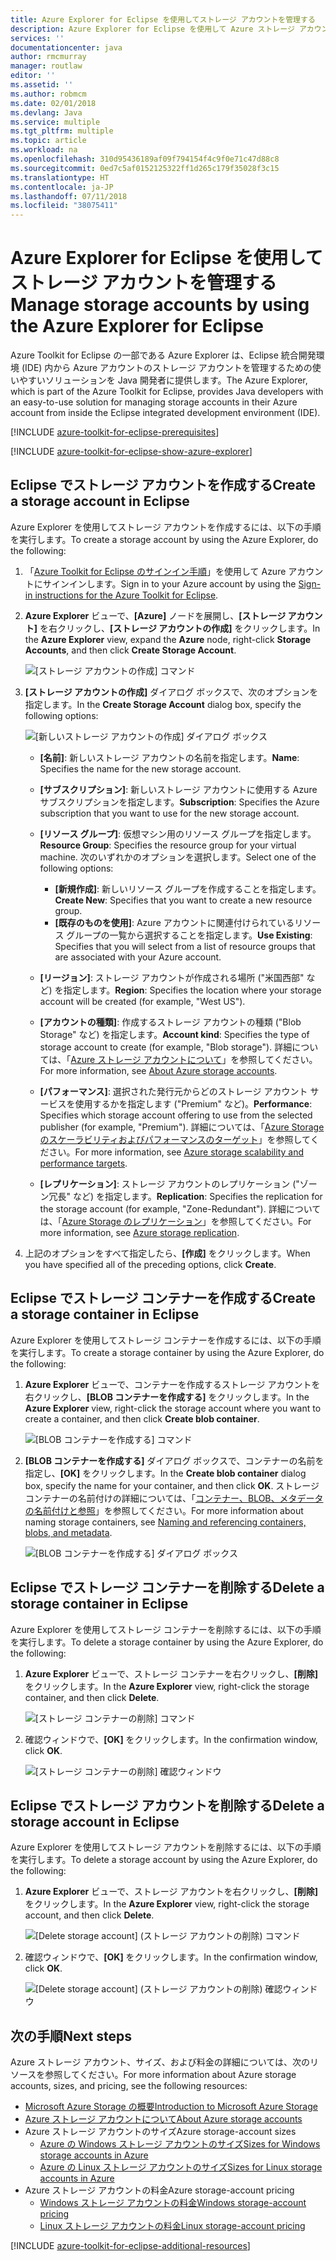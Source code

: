 ```yaml
---
title: Azure Explorer for Eclipse を使用してストレージ アカウントを管理する
description: Azure Explorer for Eclipse を使用して Azure ストレージ アカウントを管理する方法について説明します。
services: ''
documentationcenter: java
author: rmcmurray
manager: routlaw
editor: ''
ms.assetid: ''
ms.author: robmcm
ms.date: 02/01/2018
ms.devlang: Java
ms.service: multiple
ms.tgt_pltfrm: multiple
ms.topic: article
ms.workload: na
ms.openlocfilehash: 310d95436189af09f794154f4c9f0e71c47d88c8
ms.sourcegitcommit: 0ed7c5af0152125322ff1d265c179f35028f3c15
ms.translationtype: HT
ms.contentlocale: ja-JP
ms.lasthandoff: 07/11/2018
ms.locfileid: "38075411"
---
```

# <a name="manage-storage-accounts-by-using-the-azure-explorer-for-eclipse"></a><span data-ttu-id="21e79-103">Azure Explorer for Eclipse を使用してストレージ アカウントを管理する</span><span class="sxs-lookup"><span data-stu-id="21e79-103">Manage storage accounts by using the Azure Explorer for Eclipse</span></span>

<span data-ttu-id="21e79-104">Azure Toolkit for Eclipse の一部である Azure Explorer は、Eclipse 統合開発環境 (IDE) 内から Azure アカウントのストレージ アカウントを管理するための使いやすいソリューションを Java 開発者に提供します。</span><span class="sxs-lookup"><span data-stu-id="21e79-104">The Azure Explorer, which is part of the Azure Toolkit for Eclipse, provides Java developers with an easy-to-use solution for managing storage accounts in their Azure account from inside the Eclipse integrated development environment (IDE).</span></span>

[!INCLUDE [azure-toolkit-for-eclipse-prerequisites](../includes/azure-toolkit-for-eclipse-prerequisites.md)]

[!INCLUDE [azure-toolkit-for-eclipse-show-azure-explorer](../includes/azure-toolkit-for-eclipse-show-azure-explorer.md)]

## <a name="create-a-storage-account-in-eclipse"></a><span data-ttu-id="21e79-105">Eclipse でストレージ アカウントを作成する</span><span class="sxs-lookup"><span data-stu-id="21e79-105">Create a storage account in Eclipse</span></span>

<span data-ttu-id="21e79-106">Azure Explorer を使用してストレージ アカウントを作成するには、以下の手順を実行します。</span><span class="sxs-lookup"><span data-stu-id="21e79-106">To create a storage account by using the Azure Explorer, do the following:</span></span>

1. <span data-ttu-id="21e79-107">「[Azure Toolkit for Eclipse のサインイン手順](https://docs.microsoft.com/java/azure/eclipse/azure-toolkit-for-eclipse-sign-in-instructions)」を使用して Azure アカウントにサインインします。</span><span class="sxs-lookup"><span data-stu-id="21e79-107">Sign in to your Azure account by using the [Sign-in instructions for the Azure Toolkit for Eclipse](https://docs.microsoft.com/java/azure/eclipse/azure-toolkit-for-eclipse-sign-in-instructions).</span></span>

1. <span data-ttu-id="21e79-108">**Azure Explorer** ビューで、**[Azure]** ノードを展開し、**[ストレージ アカウント]** を右クリックし、**[ストレージ アカウントの作成]** をクリックします。</span><span class="sxs-lookup"><span data-stu-id="21e79-108">In the **Azure Explorer** view, expand the **Azure** node, right-click **Storage Accounts**, and then click **Create Storage Account**.</span></span>

   ![[ストレージ アカウントの作成] コマンド][CS01]

1. <span data-ttu-id="21e79-110">**[ストレージ アカウントの作成]** ダイアログ ボックスで、次のオプションを指定します。</span><span class="sxs-lookup"><span data-stu-id="21e79-110">In the **Create Storage Account** dialog box, specify the following options:</span></span>

   ![[新しいストレージ アカウントの作成] ダイアログ ボックス][CS02]

   * <span data-ttu-id="21e79-112">**[名前]**: 新しいストレージ アカウントの名前を指定します。</span><span class="sxs-lookup"><span data-stu-id="21e79-112">**Name**: Specifies the name for the new storage account.</span></span>

   * <span data-ttu-id="21e79-113">**[サブスクリプション]**: 新しいストレージ アカウントに使用する Azure サブスクリプションを指定します。</span><span class="sxs-lookup"><span data-stu-id="21e79-113">**Subscription**: Specifies the Azure subscription that you want to use for the new storage account.</span></span>

   * <span data-ttu-id="21e79-114">**[リソース グループ]**: 仮想マシン用のリソース グループを指定します。</span><span class="sxs-lookup"><span data-stu-id="21e79-114">**Resource Group**: Specifies the resource group for your virtual machine.</span></span> <span data-ttu-id="21e79-115">次のいずれかのオプションを選択します。</span><span class="sxs-lookup"><span data-stu-id="21e79-115">Select one of the following options:</span></span>
      * <span data-ttu-id="21e79-116">**[新規作成]**: 新しいリソース グループを作成することを指定します。</span><span class="sxs-lookup"><span data-stu-id="21e79-116">**Create New**: Specifies that you want to create a new resource group.</span></span>
      * <span data-ttu-id="21e79-117">**[既存のものを使用]**: Azure アカウントに関連付けられているリソース グループの一覧から選択することを指定します。</span><span class="sxs-lookup"><span data-stu-id="21e79-117">**Use Existing**: Specifies that you will select from a list of resource groups that are associated with your Azure account.</span></span>

   * <span data-ttu-id="21e79-118">**[リージョン]**: ストレージ アカウントが作成される場所 ("米国西部" など) を指定します。</span><span class="sxs-lookup"><span data-stu-id="21e79-118">**Region**: Specifies the location where your storage account will be created (for example, "West US").</span></span>

   * <span data-ttu-id="21e79-119">**[アカウントの種類]**: 作成するストレージ アカウントの種類 ("Blob Storage" など) を指定します。</span><span class="sxs-lookup"><span data-stu-id="21e79-119">**Account kind**: Specifies the type of storage account to create (for example, "Blob storage").</span></span> <span data-ttu-id="21e79-120">詳細については、「[Azure ストレージ アカウントについて]」を参照してください。</span><span class="sxs-lookup"><span data-stu-id="21e79-120">For more information, see [About Azure storage accounts].</span></span>

   * <span data-ttu-id="21e79-121">**[パフォーマンス]**: 選択された発行元からどのストレージ アカウント サービスを使用するかを指定します ("Premium" など)。</span><span class="sxs-lookup"><span data-stu-id="21e79-121">**Performance**: Specifies which storage account offering to use from the selected publisher (for example, "Premium").</span></span> <span data-ttu-id="21e79-122">詳細については、「[Azure Storage のスケーラビリティおよびパフォーマンスのターゲット]」を参照してください。</span><span class="sxs-lookup"><span data-stu-id="21e79-122">For more information, see [Azure storage scalability and performance targets].</span></span>

   * <span data-ttu-id="21e79-123">**[レプリケーション]**: ストレージ アカウントのレプリケーション ("ゾーン冗長" など) を指定します。</span><span class="sxs-lookup"><span data-stu-id="21e79-123">**Replication**: Specifies the replication for the storage account (for example, "Zone-Redundant").</span></span> <span data-ttu-id="21e79-124">詳細については、「[Azure Storage のレプリケーション]」を参照してください。</span><span class="sxs-lookup"><span data-stu-id="21e79-124">For more information, see [Azure storage replication].</span></span>

1. <span data-ttu-id="21e79-125">上記のオプションをすべて指定したら、**[作成]** をクリックします。</span><span class="sxs-lookup"><span data-stu-id="21e79-125">When you have specified all of the preceding options, click **Create**.</span></span>

## <a name="create-a-storage-container-in-eclipse"></a><span data-ttu-id="21e79-126">Eclipse でストレージ コンテナーを作成する</span><span class="sxs-lookup"><span data-stu-id="21e79-126">Create a storage container in Eclipse</span></span>

<span data-ttu-id="21e79-127">Azure Explorer を使用してストレージ コンテナーを作成するには、以下の手順を実行します。</span><span class="sxs-lookup"><span data-stu-id="21e79-127">To create a storage container by using the Azure Explorer, do the following:</span></span>

1. <span data-ttu-id="21e79-128">**Azure Explorer** ビューで、コンテナーを作成するストレージ アカウントを右クリックし、**[BLOB コンテナーを作成する]** をクリックします。</span><span class="sxs-lookup"><span data-stu-id="21e79-128">In the **Azure Explorer** view, right-click the storage account where you want to create a container, and then click **Create blob container**.</span></span>

   ![[BLOB コンテナーを作成する] コマンド][CC01]

1. <span data-ttu-id="21e79-130">**[BLOB コンテナーを作成する]** ダイアログ ボックスで、コンテナーの名前を指定し、**[OK]** をクリックします。</span><span class="sxs-lookup"><span data-stu-id="21e79-130">In the **Create blob container** dialog box, specify the name for your container, and then click **OK**.</span></span> <span data-ttu-id="21e79-131">ストレージ コンテナーの名前付けの詳細については、「[コンテナー、BLOB、メタデータの名前付けと参照]」を参照してください。</span><span class="sxs-lookup"><span data-stu-id="21e79-131">For more information about naming storage containers, see [Naming and referencing containers, blobs, and metadata].</span></span>

   ![[BLOB コンテナーを作成する] ダイアログ ボックス][CC02]

## <a name="delete-a-storage-container-in-eclipse"></a><span data-ttu-id="21e79-133">Eclipse でストレージ コンテナーを削除する</span><span class="sxs-lookup"><span data-stu-id="21e79-133">Delete a storage container in Eclipse</span></span>

<span data-ttu-id="21e79-134">Azure Explorer を使用してストレージ コンテナーを削除するには、以下の手順を実行します。</span><span class="sxs-lookup"><span data-stu-id="21e79-134">To delete a storage container by using the Azure Explorer, do the following:</span></span>

1. <span data-ttu-id="21e79-135">**Azure Explorer** ビューで、ストレージ コンテナーを右クリックし、**[削除]** をクリックします。</span><span class="sxs-lookup"><span data-stu-id="21e79-135">In the **Azure Explorer** view, right-click the storage container, and then click **Delete**.</span></span>

   ![[ストレージ コンテナーの削除] コマンド][DC01]

1. <span data-ttu-id="21e79-137">確認ウィンドウで、**[OK]** をクリックします。</span><span class="sxs-lookup"><span data-stu-id="21e79-137">In the confirmation window, click **OK**.</span></span>

   ![[ストレージ コンテナーの削除] 確認ウィンドウ][DC02]

## <a name="delete-a-storage-account-in-eclipse"></a><span data-ttu-id="21e79-139">Eclipse でストレージ アカウントを削除する</span><span class="sxs-lookup"><span data-stu-id="21e79-139">Delete a storage account in Eclipse</span></span>

<span data-ttu-id="21e79-140">Azure Explorer を使用してストレージ アカウントを削除するには、以下の手順を実行します。</span><span class="sxs-lookup"><span data-stu-id="21e79-140">To delete a storage account by using the Azure Explorer, do the following:</span></span>

1. <span data-ttu-id="21e79-141">**Azure Explorer** ビューで、ストレージ アカウントを右クリックし、**[削除]** をクリックします。</span><span class="sxs-lookup"><span data-stu-id="21e79-141">In the **Azure Explorer** view, right-click the storage account, and then click **Delete**.</span></span>

   ![[Delete storage account] (ストレージ アカウントの削除) コマンド][DS01]

1. <span data-ttu-id="21e79-143">確認ウィンドウで、**[OK]** をクリックします。</span><span class="sxs-lookup"><span data-stu-id="21e79-143">In the confirmation window, click **OK**.</span></span>

   ![[Delete storage account] (ストレージ アカウントの削除) 確認ウィンドウ][DS02]

## <a name="next-steps"></a><span data-ttu-id="21e79-145">次の手順</span><span class="sxs-lookup"><span data-stu-id="21e79-145">Next steps</span></span>

<span data-ttu-id="21e79-146">Azure ストレージ アカウント、サイズ、および料金の詳細については、次のリソースを参照してください。</span><span class="sxs-lookup"><span data-stu-id="21e79-146">For more information about Azure storage accounts, sizes, and pricing, see the following resources:</span></span>

* <span data-ttu-id="21e79-147">[Microsoft Azure Storage の概要]</span><span class="sxs-lookup"><span data-stu-id="21e79-147">[Introduction to Microsoft Azure Storage]</span></span>
* <span data-ttu-id="21e79-148">[Azure ストレージ アカウントについて]</span><span class="sxs-lookup"><span data-stu-id="21e79-148">[About Azure storage accounts]</span></span>
* <span data-ttu-id="21e79-149">Azure ストレージ アカウントのサイズ</span><span class="sxs-lookup"><span data-stu-id="21e79-149">Azure storage-account sizes</span></span>
  * <span data-ttu-id="21e79-150">[Azure の Windows ストレージ アカウントのサイズ]</span><span class="sxs-lookup"><span data-stu-id="21e79-150">[Sizes for Windows storage accounts in Azure]</span></span>
  * <span data-ttu-id="21e79-151">[Azure の Linux ストレージ アカウントのサイズ]</span><span class="sxs-lookup"><span data-stu-id="21e79-151">[Sizes for Linux storage accounts in Azure]</span></span>
* <span data-ttu-id="21e79-152">Azure ストレージ アカウントの料金</span><span class="sxs-lookup"><span data-stu-id="21e79-152">Azure storage-account pricing</span></span>
  * <span data-ttu-id="21e79-153">[Windows ストレージ アカウントの料金]</span><span class="sxs-lookup"><span data-stu-id="21e79-153">[Windows storage-account pricing]</span></span>
  * <span data-ttu-id="21e79-154">[Linux ストレージ アカウントの料金]</span><span class="sxs-lookup"><span data-stu-id="21e79-154">[Linux storage-account pricing]</span></span>

[!INCLUDE [azure-toolkit-for-eclipse-additional-resources](../includes/azure-toolkit-for-eclipse-additional-resources.md)]

<!-- URL List -->

[Microsoft Azure Storage の概要]: /azure/storage/storage-introduction
[Introduction to Microsoft Azure Storage]: /azure/storage/storage-introduction
[Azure ストレージ アカウントについて]: /azure/storage/storage-create-storage-account
[About Azure storage accounts]: /azure/storage/storage-create-storage-account
[Azure Storage のレプリケーション]: /azure/storage/storage-redundancy
[Azure storage replication]: /azure/storage/storage-redundancy
[Azure Storage のスケーラビリティおよびパフォーマンスのターゲット]: /azure/storage/storage-scalability-targets
[Azure storage scalability and Performance Targets]: /azure/storage/storage-scalability-targets
[コンテナー、BLOB、メタデータの名前付けと参照]: http://go.microsoft.com/fwlink/?LinkId=255555
[Naming and referencing containers, blobs, and metadata]: http://go.microsoft.com/fwlink/?LinkId=255555

[Azure の Windows ストレージ アカウントのサイズ]: /azure/virtual-machines/virtual-machines-windows-sizes
[Sizes for Windows storage accounts in Azure]: /azure/virtual-machines/virtual-machines-windows-sizes
[Azure の Linux ストレージ アカウントのサイズ]: /azure/virtual-machines/virtual-machines-linux-sizes
[Sizes for Linux storage accounts in Azure]: /azure/virtual-machines/virtual-machines-linux-sizes
[Windows ストレージ アカウントの料金]: /pricing/details/virtual-machines/windows/
[Windows storage-account pricing]: /pricing/details/virtual-machines/windows/
[Linux ストレージ アカウントの料金]: /pricing/details/virtual-machines/linux/
[Linux storage-account pricing]: /pricing/details/virtual-machines/linux/

<!-- IMG List -->

[CS01]: media/azure-toolkit-for-eclipse-managing-storage-accounts-using-azure-explorer/CS01.png
[CS02]: media/azure-toolkit-for-eclipse-managing-storage-accounts-using-azure-explorer/CS02.png
[CC01]: media/azure-toolkit-for-eclipse-managing-storage-accounts-using-azure-explorer/CC01.png
[CC02]: media/azure-toolkit-for-eclipse-managing-storage-accounts-using-azure-explorer/CC02.png

[DS01]: media/azure-toolkit-for-eclipse-managing-storage-accounts-using-azure-explorer/DS01.png
[DS02]: media/azure-toolkit-for-eclipse-managing-storage-accounts-using-azure-explorer/DS02.png
[DC01]: media/azure-toolkit-for-eclipse-managing-storage-accounts-using-azure-explorer/DC01.png
[DC02]: media/azure-toolkit-for-eclipse-managing-storage-accounts-using-azure-explorer/DC02.png
